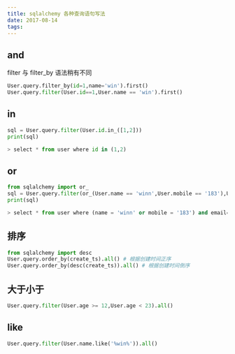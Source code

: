 ```yaml
---
title: sqlalchemy 各种查询语句写法
date: 2017-08-14
tags:
---
```



## and
filter 与 filter_by 语法稍有不同
```python
User.query.filter_by(id=1,name='win').first()
User.query.filter(User.id==1,User.name == 'win').first()
```
## in
```python
sql = User.query.filter(User.id.in_([1,2]))
print(sql)

> select * from user where id in (1,2)
```

## or
```python
from sqlalchemy import or_
sql = User.query.filter(or_(User.name == 'winn',User.mobile == '183'),User.email == '371')
print(sql)

> select * from user where (name = 'winn' or mobile = '183') and email= '371'
```

## 排序

```python
from sqlalchemy import desc
User.query.order_by(create_ts).all() # 根据创建时间正序
User.query.order_by(desc(create_ts)).all() # 根据创建时间倒序
```

## 大于小于
```python
User.query.filter(User.age >= 12,User.age < 23).all()
```

## like
```python
User.query.filter(User.name.like('%win%')).all()
```



